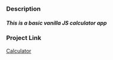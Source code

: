 ### Description
#### _This is a basic vanilla JS calculator app_

### Project Link
<a href=https://akikokoo.github.io/JS-Calculator-App/index.html>Calculator</a>
